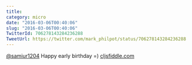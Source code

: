```yaml
---
title: 
category: micro
date: "2016-03-06T00:40:06"
slug: "2016-03-06T00:40:06"
TwitterId: 706278143284236288
TweetUrl: https://twitter.com/mark_philpot/status/706278143284236288
---
```


[@samiur1204](https://twitter.com/samiur1204) Happy early birthday =)
[cljsfiddle.com](http://cljsfiddle.com/)
